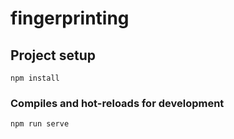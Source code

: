 # fingerprinting

## Project setup
```
npm install
```

### Compiles and hot-reloads for development
```
npm run serve
```

